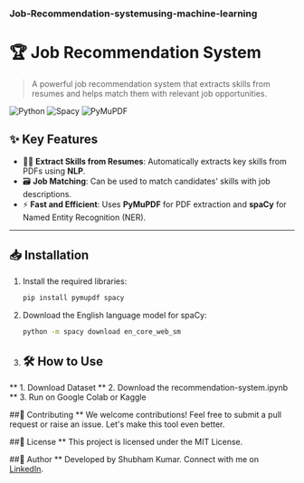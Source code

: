 ### Job-Recommendation-systemusing-machine-learning
# 🏆 **Job Recommendation System** 

> A powerful job recommendation system that extracts skills from resumes and helps match them with relevant job opportunities.

![Python](https://img.shields.io/badge/python-3.8%2B-blue)
![Spacy](https://img.shields.io/badge/spacy-3.0+-green)
![PyMuPDF](https://img.shields.io/badge/pymupdf-1.19.6-orange)

## ✨ **Key Features**
- 🧑‍💻 **Extract Skills from Resumes**: Automatically extracts key skills from PDFs using **NLP**.
- 🗃️ **Job Matching**: Can be used to match candidates' skills with job descriptions.
- ⚡ **Fast and Efficient**: Uses **PyMuPDF** for PDF extraction and **spaCy** for Named Entity Recognition (NER).

---

## 📥 **Installation** 

1. Install the required libraries:
   ```bash
   pip install pymupdf spacy
2. Download the English language model for spaCy:
   ```bash
   python -m spacy download en_core_web_sm
   
3. ## 🛠️ How to Use
** 1. Download Dataset
** 2. Download the recommendation-system.ipynb
** 3. Run on Google Colab or Kaggle 

##🤝 Contributing
** We welcome contributions! Feel free to submit a pull request or raise an issue. Let's make this tool even better.


##📄 License
** This project is licensed under the MIT License.

##👤 Author
** Developed by Shubham Kumar. Connect with me on [LinkedIn](https://www.linkedin.com/in/shubham-kumar-2bb56622a/).


